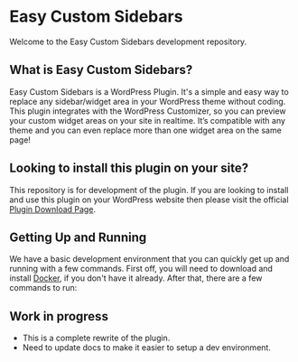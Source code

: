 # Easy Custom Sidebars

Welcome to the Easy Custom Sidebars development repository.

## What is Easy Custom Sidebars?

Easy Custom Sidebars is a WordPress Plugin. It's a simple and easy way to replace any sidebar/widget area in your WordPress theme without coding. This plugin integrates with the WordPress Customizer, so you can preview your custom widget areas on your site in realtime. It’s compatible with any theme and you can even replace more than one widget area on the same page!

## Looking to install this plugin on your site?

This repository is for development of the plugin. If you are looking to install and use this plugin on your WordPress website then please visit the official [Plugin Download Page](https://wordpress.org/support/plugin/easy-custom-sidebars/).

## Getting Up and Running

We have a basic development environment that you can quickly get up and running with a few commands. First off, you will need to download and install [Docker](https://www.docker.com/products/docker-desktop), if you don't have it already. After that, there are a few commands to run:

## Work in progress

- This is a complete rewrite of the plugin.
- Need to update docs to make it easier to setup a dev environment.
